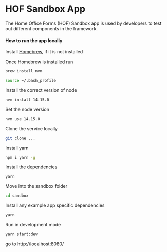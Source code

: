 # HOF Sandbox App

The Home Office Forms (HOF) Sandbox app is used by developers to test out different components in the framework. 

#### How to run the app locally 

Install [Homebrew](https://brew.sh/), if it is not installed 

Once Homebrew is installed run 

```bash
brew install nvm
```
```bash
source ~/.bash_profile
```

Install the correct version of node

```bash
nvm install 14.15.0
```

Set the node version

```bash
nvm use 14.15.0
```

Clone the service locally

```bash
git clone ... 
```

Install yarn 

```bash
npm i yarn -g 
```

Install the dependencies 

```bash
yarn
```

Move into the sandbox folder 

```bash
cd sandbox
```

Install any example app specific dependencies 

```bash
yarn
```

Run in development mode 

```bash
yarn start:dev
```

go to http://localhost:8080/
